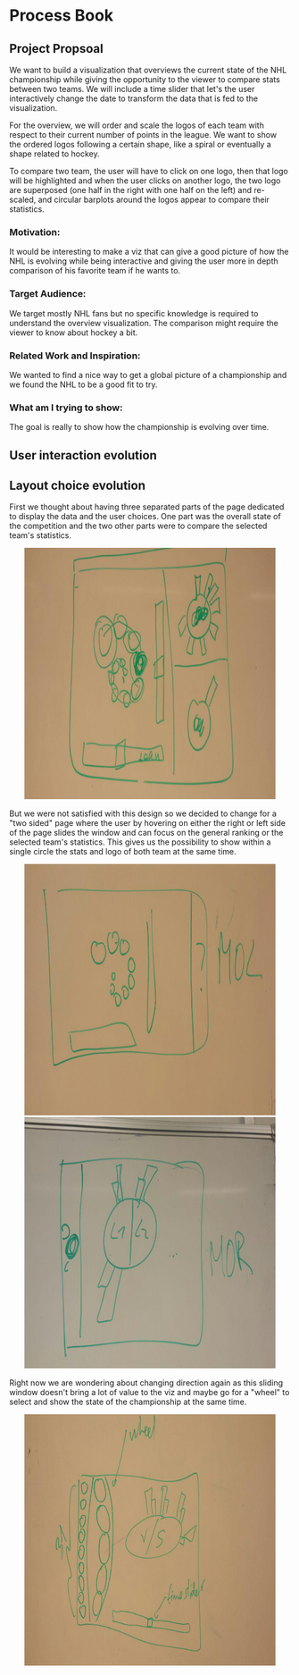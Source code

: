 # Process Book

## Project Propsoal

We want to build a visualization that overviews the current state of the NHL championship while giving the opportunity to the viewer to compare stats between two teams. We will include a time slider that let's the user interactively change the date to transform the data that is fed to the visualization.

For the overview, we will order and scale the logos of each team with respect to their current number of points in the league. We want to show the ordered logos following a certain shape, like a spiral or eventually a shape related to hockey.

To compare two team, the user will have to click on one logo, then that logo will be highlighted and when the user clicks on another logo, the two logo are superposed (one half in the right with one half on the left) and re-scaled, and circular barplots around the logos appear to compare their statistics.

### Motivation:
It would be interesting to make a viz that can give a good picture of how the NHL is evolving while being interactive and giving the user more in depth comparison of his favorite team if he wants to. 

### Target Audience:
We target mostly NHL fans but no specific knowledge is required to understand the overview visualization. The comparison might require the viewer to know about hockey a bit.

### Related Work and Inspiration:
We wanted to find a nice way to get a global picture of a championship and we found the NHL to be a good fit to try.

### What am I trying to show:
The goal is really to show how the championship is evolving over time.

## User interaction evolution


## Layout choice evolution

First we thought about having three separated parts of the page dedicated to display the data and the user choices.
One part was the overall state of the competition and the two other parts were to compare the selected team's statistics. 
<div align = 'center'>
<img src="images/im01.jpg" width="450" height="450" />
</div>

But we were not satisfied with this design so we decided to change for a "two sided" page where the user by hovering on either the right or left side of the page slides the window and can focus on the general ranking or the selected team's statistics. This gives us the possibility to show within a single circle the stats and logo of both team at the same time.
<div align = 'center'>
<img src="images/im03.jpg" width="450" height="450" />
<img src="images/im02.jpg" width="450" height="450" />
</div>


Right now we are wondering about changing direction again as this sliding window doesn't bring a lot of value to the viz and maybe go for a "wheel" to select and show the state of the championship at the same time.
<div align = 'center'>
<img src="images/im04.jpg" width="450" height="450" />
</div>
